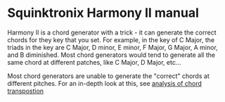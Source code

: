 # Squinktronix Harmony II manual

Harmony II is a chord generator with a trick - it can generate the correct chords for they key that you set. For example, in the key of C Major, the triads in the key are C Major, D minor, E minor, F Major, G Major, A minor, and B diminished. Most chord generators would tend to generate all the same chord at different patches, like C Major, D Major, etc...

Most chord generators are unable to generate the "correct" chords at different pitches. For an in-depth look at this, see [analysis of chord transpostion](./more-on-harmony.md/#analysis-of-quantizers)
